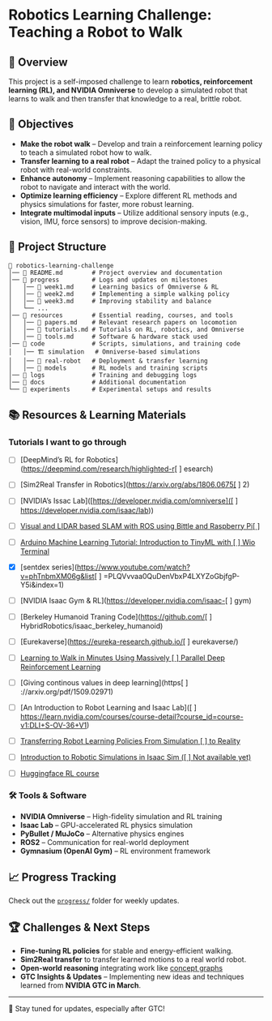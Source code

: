 # Robotics Learning Challenge: Teaching a Robot to Walk

## 🚀 Overview
This project is a self-imposed challenge to learn **robotics, reinforcement learning (RL), and NVIDIA Omniverse** to develop a simulated robot that learns to walk and then transfer that knowledge to a real, brittle robot.

## 🎯 Objectives
- **Make the robot walk** – Develop and train a reinforcement learning policy to teach a simulated robot how to walk.
- **Transfer learning to a real robot** – Adapt the trained policy to a physical robot with real-world constraints.
- **Enhance autonomy** – Implement reasoning capabilities to allow the robot to navigate and interact with the world.
- **Optimize learning efficiency** – Explore different RL methods and physics simulations for faster, more robust learning.
- **Integrate multimodal inputs** – Utilize additional sensory inputs (e.g., vision, IMU, force sensors) to improve decision-making.

## 📂 Project Structure
```
📂 robotics-learning-challenge
│── 📜 README.md        # Project overview and documentation
│── 📂 progress         # Logs and updates on milestones
│   │── 📝 week1.md     # Learning basics of Omniverse & RL
│   │── 📝 week2.md     # Implementing a simple walking policy
│   │── 📝 week3.md     # Improving stability and balance
│   └── ...           
│── 📂 resources        # Essential reading, courses, and tools
│   │── 📄 papers.md    # Relevant research papers on locomotion
│   │── 📄 tutorials.md # Tutorials on RL, robotics, and Omniverse
│   │── 📄 tools.md     # Software & hardware stack used
│── 📂 code             # Scripts, simulations, and training code
│   │── 🏗️ simulation   # Omniverse-based simulations
│   │── 🤖 real-robot   # Deployment & transfer learning
│   │── 🧠 models       # RL models and training scripts
│── 📂 logs             # Training and debugging logs
│── 📂 docs             # Additional documentation
└── 📂 experiments      # Experimental setups and results
```


## 📚 Resources & Learning Materials
### Tutorials I want to go through
- [ ] [DeepMind’s RL for Robotics](https://deepmind.com/research/highlighted-r[ ] esearch)
- [ ] [Sim2Real Transfer in Robotics](https://arxiv.org/abs/1806.0675[ ] 2)
- [ ] [NVIDIA’s Issac Lab]([https://developer.nvidia.com/omniverse]([ ] https://developer.nvidia.com/isaac/lab))
- [ ] [Visual and LIDAR based SLAM with ROS using Bittle and Raspberry Pi[ ] ](https://www.youtube.com/watch?v=uXpQUIF_Jyk&list=PL5efXgSvwk9X8wQuiI_fomlSznZc-jShC)
- [ ] [Arduino Machine Learning Tutorial: Introduction to TinyML with [ ] Wio Terminal](https://www.youtube.com/watch?v=iCmlKyAp8eQ&list=PL5efXgSvwk9UCtJ6JKTyWAccSVfTXSlA3)
- [x] [sentdex series](https://www.youtube.com/watch?v=phTnbmXM06g&list[ ] =PLQVvvaa0QuDenVbxP4LXYZoGbjfgP-Y5i&index=1)
- [ ] [NVIDIA Isaac Gym & RL](https://developer.nvidia.com/isaac-[ ] gym)
- [ ] [Berkeley Humanoid Traning Code](https://github.com/[ ] HybridRobotics/isaac_berkeley_humanoid)
- [ ] [Eurekaverse](https://eureka-research.github.io/[ ] eurekaverse/)
- [ ] [Learning to Walk in Minutes Using Massively [ ] Parallel Deep Reinforcement Learning](https://arxiv.org/pdf/2109.11978)
- [ ] [Giving continous values in deep learning](https[ ] ://arxiv.org/pdf/1509.02971)
- [ ] [An Introduction to Robot Learning and Isaac Lab]([ ] https://learn.nvidia.com/courses/course-detail?course_id=course-v1:DLI+S-OV-36+V1)
- [ ] [Transferring Robot Learning Policies From Simulation [ ] to Reality](https://learn.nvidia.com/courses/course-detail?course_id=course-v1:DLI+S-OV-28+V1)
- [ ] [Introduction to Robotic Simulations in Isaac Sim ([ ] Not available yet)](https://learn.nvidia.com/courses/course-detail?course_id=course-v1:DLI+S-OV-03+V1)
- [ ] [Huggingface RL course](https://huggingface.co/learn/deep-rl-course/)



### 🛠️ Tools & Software
- **NVIDIA Omniverse** – High-fidelity simulation and RL training
- **Isaac Lab** – GPU-accelerated RL physics simulation
- **PyBullet / MuJoCo** – Alternative physics engines
- **ROS2** – Communication for real-world deployment
- **Gymnasium (OpenAI Gym)** – RL environment framework

## 📈 Progress Tracking
Check out the [`progress/`](progress) folder for weekly updates.

## 🏆 Challenges & Next Steps
- **Fine-tuning RL policies** for stable and energy-efficient walking.
- **Sim2Real transfer** to transfer learned motions to a real world robot.
- **Open-world reasoning** integrating work like [concept graphs](https://github.com/concept-graphs/concept-graphs/tree/ali-dev?tab=readme-ov-file)
- **GTC Insights & Updates** – Implementing new ideas and techniques learned from **NVIDIA GTC in March**.

---

🚀 Stay tuned for updates, especially after GTC!
